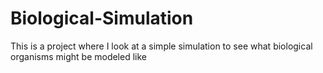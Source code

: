 # Biological-Simulation
This is a project where I look at a simple simulation to see what biological organisms might be modeled like
